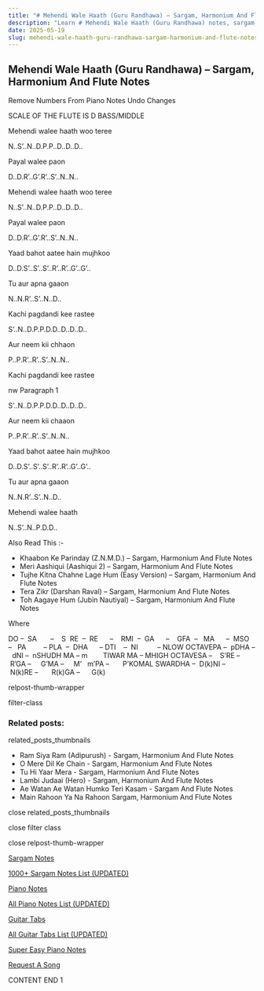 ```yaml
---
title: "# Mehendi Wale Haath (Guru Randhawa) – Sargam, Harmonium And Flute Notes"
description: "Learn # Mehendi Wale Haath (Guru Randhawa) notes, sargam, harmonium notations and flute notes. Easy step-by-step tutorial for beginners."
date: 2025-05-19
slug: mehendi-wale-haath-guru-randhawa-sargam-harmonium-and-flute-notes
---
```


## Mehendi Wale Haath (Guru Randhawa) – Sargam, Harmonium And Flute Notes

Remove Numbers From Piano Notes
Undo Changes

SCALE OF THE FLUTE IS D BASS/MIDDLE

Mehendi walee haath woo teree

N..S’..N..D.P.P..D..D..D..

Payal walee paon

D..D.R’..G’.R’..S’..N..N..

Mehendi walee haath woo teree

N..S’..N..D.P.P..D..D..D..

Payal walee paon

D..D.R’..G’.R’..S’..N..N..

Yaad bahot aatee hain mujhkoo

D..D.S’..S’..S’..R’..R’..G’..G’..

Tu aur apna gaaon

N..N.R’..S’..N..D..

Kachi pagdandi kee rastee

S’..N..D.P.P.D.D..D..D..D..

Aur neem kii chhaon

P..P.R’..R’..S’..N..N..

Kachi pagdandi kee rastee

nw Paragraph 1

S’..N..D.P.P.D.D..D..D..D..

Aur neem kii chaaon

P..P.R’..R’..S’..N..N..

Yaad bahot aatee hain mujhkoo

D..D.S’..S’..S’..R’..R’..G’..G’..

Tu aur apna gaaon

N..N.R’..S’..N..D..

Mehendi walee haath

N..S’..N..P.D.D..

Also Read This :-

* Khaabon Ke Parinday (Z.N.M.D.) – Sargam, Harmonium And Flute Notes
* Meri Aashiqui (Aashiqui 2) – Sargam, Harmonium And Flute Notes
* Tujhe Kitna Chahne Lage Hum (Easy Version) – Sargam, Harmonium And Flute Notes
* Tera Zikr (Darshan Raval) – Sargam, Harmonium And Flute Notes
* Toh Aagaye Hum (Jubin Nautiyal) – Sargam, Harmonium And Flute Notes

Where

DO –  SA       –    S  RE  –  RE      –    RMI  –  GA      –    GFA  –   MA      –  MSO  –   PA         – PLA  –  DHA      – DTI    –  NI          – NLOW OCTAVEPA –  pDHA –  dNI –  nSHUDH MA – m        TIWAR MA – MHIGH OCTAVESA –    S’RE –     R’GA –     G’MA –     M’   m’PA –       P’KOMAL SWARDHA –  D(k)NI –       N(k)RE –       R(k)GA –      G(k)

relpost-thumb-wrapper

filter-class

### Related posts:

related_posts_thumbnails

* Ram Siya Ram (Adipurush) - Sargam, Harmonium And Flute Notes
* O Mere Dil Ke Chain - Sargam, Harmonium And Flute Notes
* Tu Hi Yaar Mera - Sargam, Harmonium  And Flute Notes
* Lambi Judaai (Hero) - Sargam, Harmonium And Flute Notes
* Ae Watan Ae Watan Humko Teri Kasam - Sargam And Flute Notes
* Main Rahoon Ya Na Rahoon Sargam, Harmonium And Flute Notes

close related_posts_thumbnails

close filter class

close relpost-thumb-wrapper

[Sargam Notes](/sargam-notes.html)

[1000+ Sargam Notes List (UPDATED)](/all-songs-list-sargam-notes.html)

[Piano Notes](/piano-notes.html)

[All Piano Notes List (UPDATED)](/all-songs-list-piano-notes.html)

[Guitar Tabs](/guitar-tabs.html)

[All Guitar Tabs List (UPDATED)](/all-songs-list-guitar-tabs.html)

[Super Easy Piano Notes](https://studywall.in/)

[Request A Song](/request-a-song.html)

CONTENT END 1

